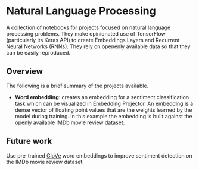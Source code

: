 # Natural Language Processing #
A collection of notebooks for projects focused on natural language processing problems. They make opinionated use of TensorFlow (particularly its Keras API) to create Embeddings Layers and Recurrent Neural Networks (RNNs). They rely on openenly available data so that they can be easily reproduced.

## Overview ##
The following is a brief summary of the projects available. 
* __Word embedding__: creates an embedding for a sentiment classification task which can be visualized in Embedding Projector. An embedding is a dense vector of floating point values that are the weights learned by the model during training. In this example the embedding is built against the openly available IMDb movie review dataset.

## Future work ##
Use pre-trained [GloVe](https://nlp.stanford.edu/projects/glove/) word embeddings to improve sentiment detection on the IMDb movie review dataset. 
